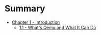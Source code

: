 # Summary

* [Chapter 1 - Introduction](chapter1.md)
    * [1.1 - What's Qemu and What It Can Do](what's_qemu_and_what_it_can_do.md)